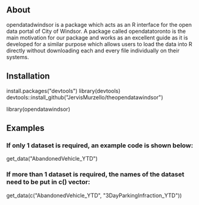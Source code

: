 ## About
opendatadwindsor is a package which acts as an R interface for the open data portal of City of Windsor. A package called opendatatoronto is the main motivation for our package and works as an excellent guide as it is developed for a similar purpose which allows users to load the data into R directly without downloading each and every file individually on their systems.

## Installation
install.packages("devtools")
library(devtools)
devtools::install_github("JervisMurzello/theopendatawindsor")

library(opendatawindsor)

## Examples
### If only 1 dataset is required, an example code is shown below:
get_data("AbandonedVehicle_YTD")

### If more than 1 dataset is required, the names of the dataset need to be put in c() vector:
get_data(c("AbandonedVehicle_YTD", "3DayParkingInfraction_YTD"))
